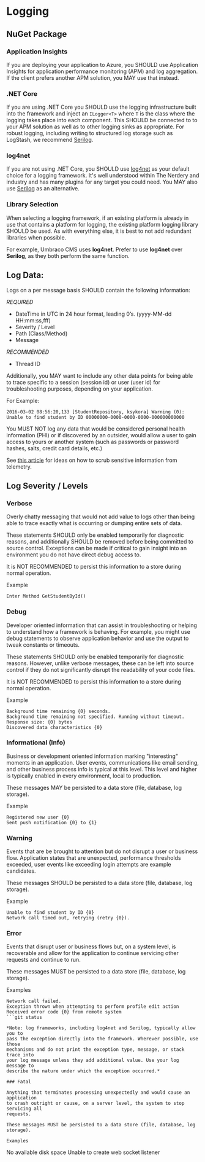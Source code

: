 # Logging

## NuGet Package

### Application Insights

If you are deploying your application to Azure, you SHOULD use Application Insights
for application performance monitoring (APM) and log aggregation. If the client prefers
another APM solution, you MAY use that instead.

### .NET Core

If you are using .NET Core you SHOULD use the logging infrastructure built into the framework
and inject an `ILogger<T>` where `T` is the class where the logging takes place into each
component. This SHOULD be connected to to your APM solution as well as to other logging sinks
as appropriate. For robust logging, including writing to structured log storage such as
LogStash, we recommend [Serilog](https://www.nuget.org/packages/Serilog/).

### log4net

If you are not using .NET Core, you SHOULD use [log4net](https://www.nuget.org/packages/log4net/) as your default
choice for a logging framework. It's well understood within The Nerdery and industry
and has many plugins for any target you could need.  You MAY also use [Serilog](https://www.nuget.org/packages/Serilog/)
as an alternative.

### Library Selection

When selecting a logging framework, if an existing platform is already in use
that contains a platform for logging, the existing platform logging library
SHOULD be used. As with everything else, it is best to not add redundant
libraries when possible.

For example, Umbraco CMS uses **log4net**. Prefer to use **log4net** over
**Serilog**, as they both perform the same function.

## Log Data:

Logs on a per message basis SHOULD contain the following information:

*REQUIRED*
* DateTime in UTC in 24 hour format, leading 0’s. (yyyy-MM-dd HH:mm:ss,fff)
* Severity / Level
* Path (Class/Method)
* Message

*RECOMMENDED*
* Thread ID

Additionally, you MAY want to include any other data points for being able to
trace specific to a session (session id) or user (user id) for troubleshooting
purposes, depending on your application.

For Example:

```
2016-03-02 08:56:20,133 [StudentRepository, ksykora] Warning (0): Unable to find student by ID 00000000-0000-0000-0000-000000000000
```

You MUST NOT log any data that would be considered personal health information
(PHI) or if discovered by an outsider, would allow a user to gain access to
yours or another system (such as passwords or password hashes, salts, credit
card details, etc.)

See [this article](https://rimdev.io/redact-elasticsearch-passwords-from-microsoft-azure-application-insights-using-csharp/) for ideas on how to scrub sensitive information from telemetry.

## Log Severity / Levels

### Verbose

Overly chatty messaging that would not add value to logs other than being able
to trace exactly what is occurring or dumping entire sets of data.

These statements SHOULD only be enabled temporarily for diagnostic reasons, and
additionally SHOULD be removed before being committed to source control.
Exceptions can be made if critical to gain insight into an environment you do
not have direct debug access to.

It is NOT RECOMMENDED to persist this information to a store during normal
operation.

Example

```
Enter Method GetStudentById()
```

### Debug

Developer oriented information that can assist in troubleshooting or helping to
understand how a framework is behaving. For example, you might use debug
statements to observe application behavior and use the output to tweak constants
or timeouts.

These statements SHOULD only be enabled temporarily for diagnostic reasons.
However, unlike verbose messages, these can be left into source control if they
do not significantly disrupt the readability of your code files.

It is NOT RECOMMENDED to persist this information to a store during normal
operation.

Example

```
Background time remaining {0} seconds.
Background time remaining not specified. Running without timeout.
Response size: {0} bytes
Discovered data characteristics {0}
```

### Informational (Info)

Business or development oriented information marking "interesting" moments in an
application.  User events, communications like email sending, and other business
process info is typical at this level.  This level and higher is typically
enabled in every environment, local to production.

These messages MAY be persisted to a data store (file, database, log storage).

Example

```
Registered new user {0}
Sent push notification {0} to {1}
```

### Warning

Events that are be brought to attention but do not disrupt a user or business
flow.  Application states that are unexpected, performance thresholds exceeded,
user events like exceeding login attempts are example candidates.

These messages SHOULD be persisted to a data store (file, database, log
storage).

Example

```
Unable to find student by ID {0}
Network call timed out, retrying (retry {0}).
```

### Error

Events that disrupt user or business flows but, on a system level, is
recoverable and allow for the application to continue servicing other requests
and continue to run.

These messages MUST be persisted to a data store (file, database, log storage).

Examples

```
Network call failed.
Exception thrown when attempting to perform profile edit action
Received error code {0} from remote system
```git status

*Note: log frameworks, including log4net and Serilog, typically allow you to
pass the exception directly into the framework. Wherever possible, use those
mechanisms and do not print the exception type, message, or stack trace into
your log message unless they add additional value. Use your log message to
describe the nature under which the exception occurred.*

### Fatal

Anything that terminates processing unexpectedly and would cause an application
to crash outright or cause, on a server level, the system to stop servicing all
requests.

These messages MUST be persisted to a data store (file, database, log storage).

Examples

```
No available disk space
Unable to create web socket listener
```
